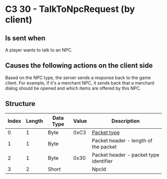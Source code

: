# C3 30 - TalkToNpcRequest (by client)

## Is sent when

A player wants to talk to an NPC.

## Causes the following actions on the client side

Based on the NPC type, the server sends a response back to the game client. For example, if it's a merchant NPC, it sends back that a merchant dialog should be opened and which items are offered by this NPC.

## Structure

| Index | Length | Data Type | Value | Description |
|-------|--------|-----------|-------|-------------|
| 0 | 1 |   Byte   | 0xC3  | [Packet type](PacketTypes.md) |
| 1 | 1 |    Byte   |      | Packet header - length of the packet |
| 2 | 1 |    Byte   | 0x30  | Packet header - packet type identifier |
| 3 | 2 | Short |  | NpcId |